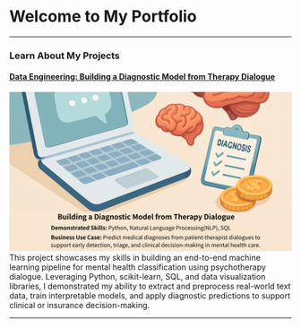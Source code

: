 # Welcome to My Portfolio

---
### Learn About My Projects
#### [Data Engineering: Building a Diagnostic Model from Therapy Dialogue]([https://www.linkedin.com/pulse/loan-credit-card-etl-project-larry-chen-liqne/](https://www.linkedin.com/pulse/building-diagnostic-model-from-therapy-dialogue-tony-wu-4skse))
[<img src="./images/Building a diagnostic model from therapy dialogue.png?raw=true"/>]([https://www.linkedin.com/pulse/loan-credit-card-etl-project-larry-chen-liqne/](https://www.linkedin.com/pulse/building-diagnostic-model-from-therapy-dialogue-tony-wu-4skse))
This project showcases my skills in building an end-to-end machine learning pipeline for mental health classification using psychotherapy dialogue. Leveraging Python, scikit-learn, SQL, and data visualization libraries, I demonstrated my ability to extract and preprocess real-world text data, train interpretable models, and apply diagnostic predictions to support clinical or insurance decision-making.

---

